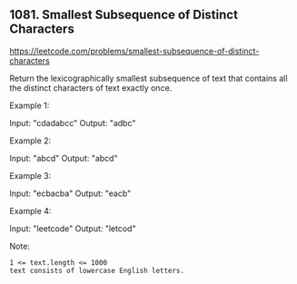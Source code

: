 ## 1081. Smallest Subsequence of Distinct Characters

https://leetcode.com/problems/smallest-subsequence-of-distinct-characters

Return the lexicographically smallest subsequence of text that contains all the distinct characters of text exactly once.

Example 1:

Input: "cdadabcc"
Output: "adbc"

Example 2:

Input: "abcd"
Output: "abcd"

Example 3:

Input: "ecbacba"
Output: "eacb"

Example 4:

Input: "leetcode"
Output: "letcod"

Note:

    1 <= text.length <= 1000
    text consists of lowercase English letters.

